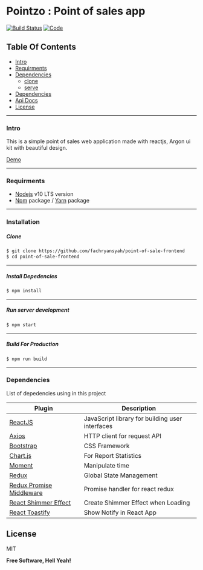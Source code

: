 # Pointzo : Point of sales app

[![Build Status](https://travis-ci.org/joemccann/dillinger.svg?branch=master)](https://travis-ci.org/joemccann/dillinger)
[![Code](https://camo.githubusercontent.com/65f7d034f575d55d73f27883473847130e1ead2e/68747470733a2f2f696d672e736869656c64732e696f2f62616467652f436f64652532305374796c652d5374616e646172642d79656c6c6f772e737667)](https://standardjs.com)


## Table Of Contents

*  [Intro](https://github.com/fachryansyah/point-of-sale-frontend#Intro)
*  [Requirments](https://github.com/fachryansyah/point-of-sale-frontend#Requirments)
*  [Dependencies](https://github.com/fachryansyah/point-of-sale-frontend#Dependencies)
    *  [clone](https://github.com/fachryansyah/point-of-sale-frontend#Clone)
    *  [serve](https://github.com/fachryansyah/point-of-sale-frontend#Serve)
* [Dependencies](https://github.com/fachryansyah/point-of-sale-frontend#Dependencies)
* [Api Docs](https://github.com/fachryansyah/point-of-sale-frontend#Api-Docs)
* [License](https://github.com/fachryansyah/point-of-sale-frontend#License)
___
### Intro

This is a simple point of sales web application made with reactjs, Argon ui kit with beautiful design.

[Demo](http://pointzoo.zeblogic.com)

___

### Requirments

* [Nodejs](https://nodejs.org/en/) v10 LTS version
* [Npm](https://www.npmjs.com/get-npm) package / [Yarn](https://yarnpkg.com/lang/en/docs/install/#mac-stable) package
___

### Installation

##### Clone

```sh
$ git clone https://github.com/fachryansyah/point-of-sale-frontend
$ cd point-of-sale-frontend
```
---
##### Install Depedencies

```sh
$ npm install
```
---
##### Run server development

```sh
$ npm start
```
---
##### Build For Production
```sh
$ npm run build
```
___

### Dependencies

List of depedencies using in this project

| Plugin | Description |
| ------ | ------ |
| [ReactJS](https://reactjs.org) | JavaScript library for building user interfaces |
| [Axios](https://github.com/axios/axios) | HTTP client for request API |
| [Bootstrap](https://getbootstrap.com) | CSS Framework |
| [Chart.js](https://www.chartjs.org) | For Report Statistics |
| [Moment](https://momentjs.com) | Manipulate time |
| [Redux](https://redux.js.org) | Global State Management |
| [Redux Promise Middleware](https://www.npmjs.com/package/redux-promise-middleware) | Promise handler for react redux |
| [React Shimmer Effect](https://www.npmjs.com/package/react-shimmer-effect) | Create Shimmer Effect when Loading |
| [React Toastify](https://www.npmjs.com/package/react-toastify) | Show Notify in React App |


License
----

MIT


**Free Software, Hell Yeah!**
